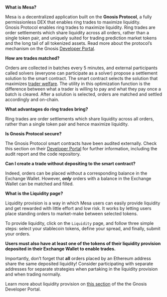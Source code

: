 **What is Mesa?**

Mesa is a decentralized application built on the **Gnosis Protocol**, a fully permissionless DEX that enables ring trades to maximize liquidity.  
Gnosis Protocol enables ring trades to maximize liquidity. Ring trades are order settlements which share liquidity across all orders, rather than a single token pair, and uniquely suited for trading prediction market tokens and the long tail of all tokenized assets.
 Read more about the protocol’s mechanism on the Gnosis [Developer Portal](https://docs.gnosis.io/protocol/docs/introduction1/).

**How are trades matched?**

Orders are collected in batches every 5 minutes, and external participants called solvers (everyone can participate as a solver) propose a settlement solution to the smart contract. The smart contract selects the solution that maximizes [trader welfare](https://docs.gnosis.io/protocol/docs/devguide01/). The utility in this optimization function is the difference between what a trader is willing to pay and what they pay once a batch is cleared. After a solution is selected, orders are matched and settled accordingly and on-chain. 

**What advantages do ring trades bring?**

Ring trades are order settlements which share liquidity across all orders, rather than a single token pair and hence maximize liquidity.

**Is Gnosis Protocol secure?**

The Gnosis Protocol smart contracts have been audited externally. Check this section on their [Developer Portal](https://docs.gnosis.io/protocol/docs/devguide04/) for further information, including the audit report and the code repository.

**Can I create a trade without depositing to the smart contract?**

Indeed, orders can be placed without a corresponding balance in the Exchange Wallet. However, **_only_** orders with a balance in the Exchange Wallet can be matched and filled.

**What is the Liquidity page?**

Liquidity provision is a way in which Mesa users can easily provide liquidity and get rewarded with little effort and low risk. It works by letting users place standing orders to market-make between selected tokens.

To provide liquidity, click on the `Liquidity` page, and follow three simple steps: select your stablecoin tokens, define your spread, and finally, submit your orders.

**Users must also have at least one of the tokens of their liquidity provision deposited in their Exchange Wallet to enable trades.**

Importantly, don’t forget that **all** orders placed by an Ethereum address share the same deposited liquidity! Consider participating with separate addresses for separate strategies when partaking in the liquidity provision and when trading normally. 

Learn more about liquidity provision on [this section](https://docs.gnosis.io/protocol/docs/liquidity1/) of the the Gnosis Developer Portal.
